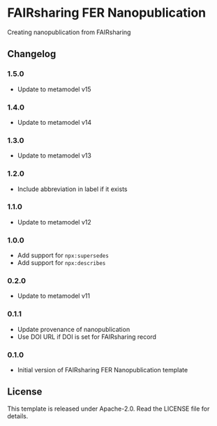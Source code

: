 # FAIRsharing FER Nanopublication

Creating nanopublication from FAIRsharing

## Changelog

### 1.5.0

- Update to metamodel v15

### 1.4.0

- Update to metamodel v14

### 1.3.0

- Update to metamodel v13

### 1.2.0

- Include abbreviation in label if it exists

### 1.1.0

- Update to metamodel v12

### 1.0.0

- Add support for `npx:supersedes`
- Add support for `npx:describes`

### 0.2.0

- Update to metamodel v11

### 0.1.1

- Update provenance of nanopublication
- Use DOI URL if DOI is set for FAIRsharing record

### 0.1.0

- Initial version of FAIRsharing FER Nanopublication template

## License

This template is released under Apache-2.0. Read the LICENSE file for details.
